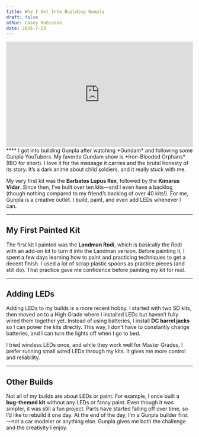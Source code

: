 ```yaml
---
title: Why I Got Into Building Gunpla
draft: false
athur: Casey Robinson
date: 2025-7-23
---
```

<div style="position:relative; padding-bottom:56.25%; height:0; overflow:hidden;">
  <iframe src="https://www.youtube.com/embed/VIDEO_ID"
      style="position:absolute; top:0; left:0; width:100%; height:100%; border:0;"
      allowfullscreen>
  </iframe>
</div>
****
I got into building Gunpla after watching *Gundam* and following some Gunpla YouTubers. My favorite Gundam show is *Iron-Blooded Orphans* (IBO for short). I love it for the message it carries and the brutal honesty of its story. It’s a dark anime about child soldiers, and it really stuck with me.  

My very first kit was the **Barbatos Lupus Rex**, followed by the **Kimarus Vidar**. Since then, I’ve built over ten kits—and I even have a backlog (though nothing compared to my friend’s backlog of over 40 kits!). For me, Gunpla is a creative outlet. I build, paint, and even add LEDs whenever I can.

---

## My First Painted Kit
The first kit I painted was the **Landman Rodi**, which is basically the Rodi with an add-on kit to turn it into the Landman version. Before painting it, I spent a few days learning how to paint and practicing techniques to get a decent finish. I used a lot of scrap plastic spoons as practice pieces (and still do). That practice gave me confidence before painting my kit for real.

---

## Adding LEDs
Adding LEDs to my builds is a more recent hobby. I started with two SD kits, then moved on to a High Grade where I installed LEDs but haven’t fully wired them together yet. Instead of using batteries, I install **DC barrel jacks** so I can power the kits directly. This way, I don’t have to constantly change batteries, and I can turn the lights off when I go to bed.  

I tried wireless LEDs once, and while they work well for Master Grades, I prefer running small wired LEDs through my kits. It gives me more control and reliability.

---

## Other Builds
Not all of my builds are about LEDs or paint. For example, I once built a **bug-themed kit** without any LEDs or fancy paint. Even though it was simpler, it was still a fun project. Parts have started falling off over time, so I’d like to rebuild it one day. At the end of the day, I’m a Gunpla builder first—not a car modeler or anything else. Gunpla gives me both the challenge and the creativity I enjoy.
